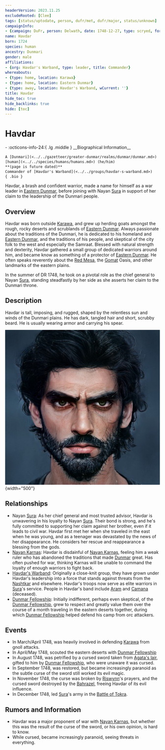 ```yaml
---
headerVersion: 2023.11.25
excludeRooted: [Clee]
tags: [status/uptodate, person, dufr/met, dufr/major, status/unknown]
campaignInfo:
- {campaign: DuFr, person: Delwath, date: 1748-12-27, type: scryed, format: '<met:U> by <person> in <current:fr!>, on <target>'}
name: Havdar
born: 1724
species: human
ancestry: Dunmari
gender: male
affiliations:
- {org: Havdar's Warband, type: leader, title: Commander}
whereabouts:
- {type: home, location: Karawa}
- {type: home, location: Eastern Dunmar}
- {type: away, location: Havdar's Warband, wCurrent: ''}
title: Havdar
hide_toc: true
hide_backlinks: true
hide: [toc]
---
```

# Havdar
<div class="grid cards ext-narrow-margin ext-one-column" markdown>
- :octicons-info-24:{ .lg .middle } __Biographical Information__

    A [Dunmari](<../../gazetteer/greater-dunmar/realms/dunmar/dunmar.md>) [human](<../../species/humans/humans.md>) (he/him)  
    **(page is future dated)**  
    Commander of [Havdar's Warband](<../../groups/havdar-s-warband.md>)  
    { .bio }

</div>





Havdar, a brash and confident warrior, made a name for himself as a war leader in [Eastern Dunmar](<../../gazetteer/greater-dunmar/realms/dunmar/eastern-dunmar/eastern-dunmar.md>), before joining with Nayan [Sura](<./sura.md>) in support of her claim to the leadership of the Dunmari people. 
## Overview

Havdar was born outside [Karawa](<../../gazetteer/greater-dunmar/realms/dunmar/eastern-dunmar/karawa.md>), and grew up herding goats amongst the rough, rocky deserts and scrublands of [Eastern Dunmar](<../../gazetteer/greater-dunmar/realms/dunmar/eastern-dunmar/eastern-dunmar.md>). Always passionate about the traditions of the Dunmari, he is dedicated to his homeland and [Eastern Dunmar](<../../gazetteer/greater-dunmar/realms/dunmar/eastern-dunmar/eastern-dunmar.md>), and the traditions of his people, and skeptical of the city folk to the west and especially the Samraat. Blessed with natural strength and dexterity, Havdar gathered a small group of dedicated warriors around him, and became know as something of a protector of [Eastern Dunmar](<../../gazetteer/greater-dunmar/realms/dunmar/eastern-dunmar/eastern-dunmar.md>). He often speaks reverently about the [Red Mesa](<../../gazetteer/greater-dunmar/realms/dunmar/eastern-dunmar/red-mesa.md>), the [Gomat](<../../gazetteer/greater-dunmar/dunmari-basin/gomat.md>) Oasis, and other landmarks of the eastern plains. 

In the summer of DR 1748, he took on a pivotal role as the chief general to Nayan [Sura](<./sura.md>), standing steadfastly by her side as she asserts her claim to the Dunmari throne.
## Description

Havdar is tall, imposing, and rugged, shaped by the relentless sun and winds of the Dunmari plains. He has dark, tangled hair and short, scrubby beard. He is usually wearing armor and carrying his spear.

![Havdar](../../assets/havdar.png){width="500"}
## Relationships

- Nayan [Sura](<./sura.md>): As her chief general and most trusted advisor, Havdar is unwavering in his loyalty to Nayan [Sura](<./sura.md>). Their bond is strong, and he's fully committed to supporting her claim against her brother, even if it leads to civil war. Havdar first met her when she traveled in the east when he was young, and as a teenager was devastated by the news of her disappearance. He considers her rescue and reappearance a blessing from the gods. 
- [Nayan Karnas](<./nayan-karnas.md>): Havdar is disdainful of [Nayan Karnas](<./nayan-karnas.md>), feeling him a weak ruler who has abandoned the traditions that made [Dunmar](<../../gazetteer/greater-dunmar/realms/dunmar/dunmar.md>) great. Has often pushed for war, thinking Karnas will be unable to command the loyalty of enough warriors to fight back. 
- [Havdar's Warband](<../../groups/havdar-s-warband.md>): Originally a close-knit group, they have grown under Havdar's leadership into a force that stands against threats from the [Nashtkar](<../../gazetteer/greater-dunmar/dunmari-basin/nashtkar.md>) and elsewhere. Havdar's troops now serve as elite warriors in [Sura](<./sura.md>)'s service. People in Havdar's band include [Aram](<./aram.md>) and [Camana](<./camana.md>) (deceased). 
- [Dunmar Fellowship](<../pcs/dunmar-fellowship/dunmar-fellowship.md>): Initially indifferent, perhaps even skeptical, of the [Dunmar Fellowship](<../pcs/dunmar-fellowship/dunmar-fellowship.md>), grew to respect and greatly value them over the course of a month traveling in the eastern deserts together, during which [Dunmar Fellowship](<../pcs/dunmar-fellowship/dunmar-fellowship.md>) helped defend his camp from orc attackers. 
## Events

- In March/April 1748, was heavily involved in defending [Karawa](<../../gazetteer/greater-dunmar/realms/dunmar/eastern-dunmar/karawa.md>) from gnoll attacks. 
- In April/May 1748, scouted the eastern deserts with [Dunmar Fellowship](<../pcs/dunmar-fellowship/dunmar-fellowship.md>)
- In August 1748, was petrified by a cursed sword taken from [Agata's lair](<../../gazetteer/greater-dunmar/dunmari-basin/agata-s-lair.md>), gifted to him by [Dunmar Fellowship](<../pcs/dunmar-fellowship/dunmar-fellowship.md>), who were unaware it was cursed.
- In September 1748, was restored, but became increasingly paranoid as the subtle curse of the sword still worked its evil magic. 
- In November 1748, the curse was broken by [Riswynn](<../pcs/dunmar-fellowship/riswynn.md>)'s prayers, and the cursed sword destroyed by the [Bahrazel](<../../cosmology/gods/embodied-gods/bahrazel.md>), freeing Havdar of its evil influence. 
- In December 1748, led [Sura](<./sura.md>)'s army in the [Battle of Tokra](<../../events/1700s/1748/12/battle-of-tokra.md>). 
## Rumors and Information

- Havdar was a major proponent of war with [Nayan Karnas](<./nayan-karnas.md>), but whether this was the result of the curse of the sword, or his own opinion, is hard to know. 
- While cursed, became increasingly paranoid, seeing threats in everything.


